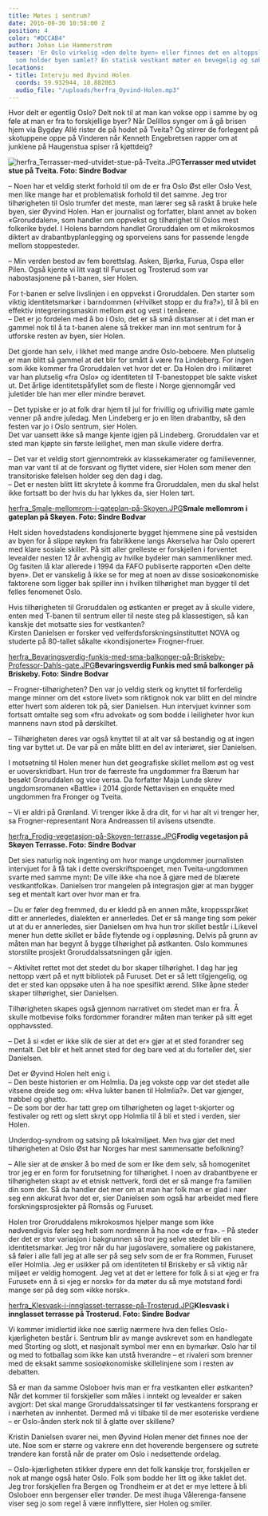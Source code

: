 ```yaml
---
title: Møtes i sentrum?
date: 2016-08-30 10:58:00 Z
position: 4
color: "#DCCAB4"
author: Johan Lie Hammerstrøm
teaser: 'Er Oslo virkelig «den delte byen» eller finnes det en altoppslukende «Oslo-ånd»
  som holder byen samlet? En statisk vestkant møter en bevegelig og søkende østkant. '
locations:
- title: Intervju med Øyvind Holen
  coords: 59.932944, 10.882063
  audio_file: "/uploads/herfra_Oyvind-Holen.mp3"
---
```


Hvor delt er egentlig Oslo? Delt nok til at man kan vokse opp i samme by og føle at man er fra to forskjellige byer? Når Delillos synger om å gå brisen hjem via Bygdøy Allé rister de på hodet på Tveita? Og stirrer de forlegent på skotuppene oppe på Vinderen når Kenneth Engebretsen rapper om at junkiene på Haugenstua spiser rå kjøttdeig?

![herfra_Terrasser-med-utvidet-stue-på-Tveita.JPG](/uploads/herfra_Terrasser-med-utvidet-stue-pa%CC%8A-Tveita.JPG)**Terrasser med utvidet stue på Tveita. Foto: Sindre Bodvar**

–   Noen har et veldig sterkt forhold til om de er fra Oslo Øst eller Oslo Vest, men like mange har et problematisk forhold til det samme. Jeg tror tilhørigheten til Oslo trumfer det meste, man lærer seg så raskt å bruke hele byen, sier Øyvind Holen. Han er journalist og forfatter, blant annet av boken «Groruddalen», som handler om oppvekst og tilhørighet til Oslos mest folkerike bydel. I Holens barndom handlet Groruddalen om et mikrokosmos diktert av drabantbyplanlegging og sporveiens sans for passende lengde mellom stoppesteder.

–   Min verden bestod av fem borettslag. Asken, Bjørka, Furua, Ospa eller Pilen. Også kjente vi litt vagt til Furuset og Trosterud som var nabostasjonene på t-banen, sier Holen.

For t-banen er selve livslinjen i en oppvekst i Groruddalen. Den starter som viktig identitetsmarkør i barndommen («Hvilket stopp er du fra?»), til å bli en effektiv integreringsmaskin mellom øst og vest i tenårene.\
–   Det er jo fordelen med å bo i Oslo, det er så små distanser at i det man er gammel nok til å ta t-banen alene så trekker man inn mot sentrum for å utforske resten av byen, sier Holen.

Det gjorde han selv, i likhet med mange andre Oslo-beboere. Men plutselig er man blitt så gammel at det blir for smått å være fra Lindeberg. For ingen som ikke kommer fra Groruddalen vet hvor det er. Da Holen dro i militæret var han plutselig «fra Oslo» og identiteten til T-banestoppet ble sakte visket ut. Det årlige identitetspåfyllet som de fleste i Norge gjennomgår ved juletider ble han mer eller mindre berøvet.

–   Det typiske er jo at folk drar hjem til jul for frivillig og ufrivillig møte gamle venner på andre juledag. Men Lindeberg er jo en liten drabantby, så den festen var jo i Oslo sentrum, sier Holen.\
Det var uansett ikke så mange kjente igjen på Lindeberg. Groruddalen var et sted man kjøpte sin første leilighet, men man skulle videre derfra.

–   Det var et veldig stort gjennomtrekk av klassekamerater og familievenner, man var vant til at de forsvant og flyttet videre, sier Holen som mener den transitoriske følelsen holder seg den dag i dag.\
–   Det er nesten blitt litt skrytete å komme fra Groruddalen, men du skal helst ikke fortsatt bo der hvis du har lykkes da, sier Holen tørt.

[herfra_Smale-mellomrom-i-gateplan-på-Skoyen.JPG](/uploads/herfra_Smale-mellomrom-i-gateplan-pa%CC%8A-Skoyen.JPG)**Smale mellomrom i gateplan på Skøyen. Foto: Sindre Bodvar**

Helt siden hovedstadens kondisjonerte bygget hjemmene sine på vestsiden av byen for å slippe røyken fra fabrikkene langs Akerselva har Oslo operert med klare sosiale skiller. På sitt aller grelleste er forskjellen i forventet levealder nesten 12 år avhengig av hvilke bydeler man sammenlikner med. Og fasiten lå klar allerede i 1994 da FAFO publiserte rapporten «Den delte byen». Det er vanskelig å ikke se for meg at noen av disse sosioøkonomiske faktorene som ligger bak spiller inn i hvilken tilhørighet man bygger til det felles fenomenet Oslo.

Hvis tilhørigheten til Groruddalen og østkanten er preget av å skulle videre, enten med T-banen til sentrum eller til neste steg på klassestigen, så kan kanskje det motsatte sies for vestkanten?\
Kirsten Danielsen er forsker ved velferdsforskningsinstituttet NOVA og studerte på 80-tallet såkalte «kondisjonerte» Frogner-fruer.

[herfra_Bevaringsverdig-funkis-med-sma-balkonger-på-Briskeby-Professor-Dahls-gate.JPG](/uploads/herfra_Bevaringsverdig-funkis-med-sma-balkonger-pa%CC%8A-Briskeby-Professor-Dahls-gate.JPG)**Bevaringsverdig Funkis med små balkonger på Briskeby. Foto: Sindre Bodvar**

–   Frogner-tilhørigheten? Den var jo veldig sterk og knyttet til forferdelig mange minner om det «store livet» som riktignok nok var blitt en del mindre etter hvert som alderen tok på, sier Danielsen.
Hun intervjuet kvinner som fortsatt omtalte seg som «fru advokat» og som bodde i leiligheter hvor kun mannens navn stod på dørskiltet.

–   Tilhørigheten deres var også knyttet til at alt var så bestandig og at ingen ting var byttet ut. De var på en måte blitt en del av interiøret, sier Danielsen.

I motsetning til Holen mener hun det geografiske skillet mellom øst og vest er uoverskridbart. Hun tror de færreste fra ungdommer fra Bærum har besøkt Groruddalen og vice versa. Da forfatter Maja Lunde skrev ungdomsromanen «Battle» i 2014 gjorde Nettavisen en enquête med ungdommen fra Fronger og Tveita.

–   Vi er aldri på Grønland. Vi trenger ikke å dra dit, for vi har alt vi trenger her, sa Frogner-representant Nora Andreassen til avisens utsendte.

[herfra_Frodig-vegetasjon-på-Skoyen-terrasse.JPG](/uploads/herfra_Frodig-vegetasjon-pa%CC%8A-Skoyen-terrasse.JPG)**Frodig vegetasjon på Skøyen Terrasse. Foto: Sindre Bodvar**

Det sies naturlig nok ingenting om hvor mange ungdommer journalisten intervjuet for å få tak i dette overskriftspoenget, men Tveita-ungdommen svarte med samme mynt: De ville ikke «ha noe å gjøre med de blærete vestkantfolka». Danielsen tror mangelen på integrasjon gjør at man bygger seg et mentalt kart over hvor man er fra.

–   Du er føler deg fremmed, du er kledd på en annen måte, kroppsspråket ditt er annerledes, dialekten er annerledes. Det er så mange ting som peker ut at du er annerledes, sier Danielsen om hva hun tror skillet består i.Likevel mener hun dette skillet er både flytende og i oppløsning. Delvis på grunn av måten man har begynt å bygge tilhørighet på østkanten. Oslo kommunes storstilte prosjekt Groruddalssatsningen går igjen.

–   Aktivitet rettet mot det stedet du bor skaper tilhørighet. I dag har jeg nettopp vært på et nytt bibliotek på Furuset. Det er så lett tilgjengelig, og det er sted kan oppsøke uten å ha noe spesifikt ærend. Slike åpne steder skaper tilhørighet, sier Danielsen.

Tilhørigheten skapes også gjennom narrativet om stedet man er fra. Å skulle motbevise folks fordommer forandrer måten man tenker på sitt eget opphavssted.

–   Det å si «det er ikke slik de sier at det er» gjør at et sted forandrer seg mentalt. Det blir et helt annet sted for deg bare ved at du forteller det, sier Danielsen.

Det er Øyvind Holen helt enig i.\
–   Den beste historien er om Holmlia. Da jeg vokste opp var det stedet alle vitsene dreide seg om: «Hva lukter banen til Holmlia?». Det var gjenger, trøbbel og ghetto.\
–   De som bor der har tatt grep om tilhørigheten og laget t-skjorter og festivaler og rett og slett skryt opp Holmlia til å bli et sted i verden, sier Holen.

Underdog-syndrom og satsing på lokalmiljøet. Men hva gjør det med tilhørigheten at Oslo Øst har Norges har mest sammensatte befolkning?

–   Alle sier at de ønsker å bo med de som er like dem selv, så homogenitet tror jeg er en form for forutsetning for tilhørighet. I noen av drabantbyene er tilhørigheten skapt av et etnisk nettverk, fordi det er så mange fra familien din som der. Så da handler det mer om at man har folk man er glad i nær seg enn akkurat hvor det er, sier Danielsen som også har arbeidet med flere forskningsprosjekter på Romsås og Furuset.

Holen tror Groruddalens mikrokosmos hjelper mange som ikke nødvendigvis føler seg helt som nordmenn å ha noe «de er fra».
–   På steder der det er stor variasjon i bakgrunnen så tror jeg selve stedet blir en identitetsmarkør. Jeg tror når du har jugoslavere, somaliere og pakistanere, så føler i alle fall jeg at alle ser på seg selv som de er fra Rommen, Furuset eller Holmlia. Jeg er usikker på om identiteten til Briskeby er så viktig når miljøet er veldig homogent. Jeg vet at det er lettere for folk å si at «jeg er fra Furuset» enn å si «jeg er norsk» for da møter du så mye motstand fordi mange ser på deg som «ikke norsk».

[herfra_Klesvask-i-innglasset-terrasse-på-Trosterud.JPG](/uploads/herfra_Klesvask-i-innglasset-terrasse-pa%CC%8A-Trosterud.JPG)**Klesvask i innglasset terrasse på Trosterud. Foto: Sindre Bodvar**

Vi kommer imidlertid ikke noe særlig nærmere hva den felles Oslo-kjærligheten består i. Sentrum blir av mange avskrevet som en handlegate med Storting og slott, et nasjonalt symbol mer enn en bymarkør. Oslo har til og med to fotballag som ikke kan utstå hverandre – et rivaleri som brenner med de eksakt samme sosioøkonomiske skillelinjene som i resten av debatten.

Så er man da samme Osloboer hvis man er fra vestkanten eller østkanten? Når det kommer til forskjeller som måles i inntekt og levealder er saken avgjort: Det skal mange Groruddalssatsinger til før vestkantens forsprang er i nærheten av innhentet. Dermed må vi tilbake til de mer esoteriske verdiene – er Oslo-ånden sterk nok til å glatte over skillene?

Kristin Danielsen svarer nei, men Øyvind Holen mener det finnes noe der ute. Noe som er større og vakrere enn det hoverende bergensere og sutrete trøndere kan forstå når de prater om Oslo i nedsettende ordelag.

–   Oslo-kjærligheten stikker dypere enn det folk kanskje tror, forskjellen er nok at mange også hater Oslo. Folk som bodde her litt og ikke taklet det. Jeg tror forskjellen fra Bergen og Trondheim er at det er mye lettere å bli Osloboer enn bergenser eller trønder. De mest ihuga Vålerenga-fansene viser seg jo som regel å være innflyttere, sier Holen og smiler.
